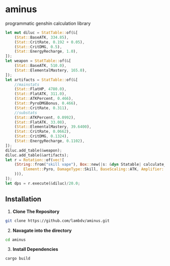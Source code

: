 # aminus
programmatic genshin calculation library

```rust
let mut diluc = StatTable::of(&[
    (Stat::BaseATK, 334.85),
    (Stat::CritRate, 0.192 + 0.05),
    (Stat::CritDMG, 0.5),
    (Stat::EnergyRecharge, 1.0),
]);
let weapon = StatTable::of(&[
    (Stat::BaseATK, 510.0),
    (Stat::ElementalMastery, 165.0),
]);
let artifacts = StatTable::of(&[
    //mainstats
    (Stat::FlatHP, 4780.0),
    (Stat::FlatATK, 311.0),
    (Stat::ATKPercent, 0.466),
    (Stat::PyroDMGBonus, 0.466),
    (Stat::CritRate, 0.311),
    //substats
    (Stat::ATKPercent, 0.0992),
    (Stat::FlatATK, 33.08),
    (Stat::ElementalMastery, 39.6400),
    (Stat::CritRate, 0.0662),
    (Stat::CritDMG, 0.1324),
    (Stat::EnergyRecharge, 0.1102),
]);
diluc.add_table(&weapon);
diluc.add_table(&artifacts);
let r = Rotation::of(vec![
    (String::from("skill vape"), Box::new(|s: &dyn Statable| calculate_damage(
        Element::Pyro, DamageType::Skill, BaseScaling::ATK, Amplifier::None, 1.0, 1.0, s, None  
    ))),
]);
let dps = r.execute(&diluc)/20.0;
```


## Installation
 1. **Clone The Repository**
   ```bash
   git clone https://github.com/lambdv/aminus.git 
   ```
 2. **Navagate into the directory**
  ```bash
  cd aminus
  ```
 3. **Install Dependencies**
```
cargo build
```


